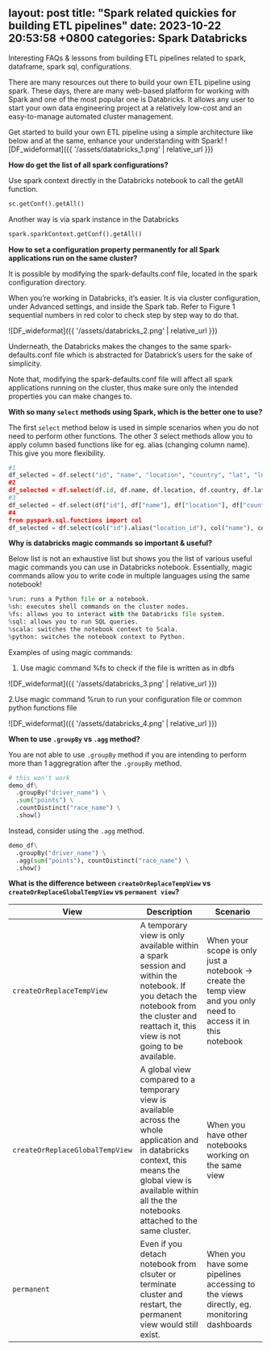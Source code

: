 layout: post
title:  "Spark related quickies for building ETL pipelines"
date:   2023-10-22 20:53:58 +0800
categories: Spark Databricks
---

Interesting FAQs & lessons from building ETL pipelines related to spark, dataframe, spark sql, configurations.

There are many resources out there to build your own ETL pipeline using spark. These days, there are many web-based platform for working with Spark and one of the most popular one is Databricks. It allows any user to start your own data engineering project at a relatively low-cost and an easy-to-manage automated cluster management.

Get started to build your own ETL pipeline using a simple architecture like below and at the same, enhance your understanding with Spark!
![DF_wideformat]({{ '/assets/databricks_1.png' | relative_url }}) 

**How do get the list of all spark configurations?**

Use spark context directly in the Databricks notebook to call the getAll function.
```python
sc.getConf().getAll()
```
Another way is via spark instance in the Databricks
```python
spark.sparkContext.getConf().getAll()
```
**How to set a configuration property permanently for all Spark applications run on the same cluster?**

It is possible by modifying the spark-defaults.conf file, located in the spark configuration directory.

When you’re working in Databricks, it’s easier. It is via cluster configuration, under Advanced settings, and inside the Spark tab. 
Refer to Figure 1 sequential numbers in red color to check step by step way to do that.

![DF_wideformat]({{ '/assets/databricks_2.png' | relative_url }}) 

Underneath, the Databricks makes the changes to the same spark-defaults.conf file which is abstracted for Databrick’s users for the sake of 
simplicity.

Note that, modifying the spark-defaults.conf file will affect all spark applications running on the cluster, thus make sure only the intended properties you can make changes to.

**With so many `select` methods using Spark, which is the better one to use?**

The first `select` method below is used in simple scenarios when you do not need to perform other functions. The other 3 select methods allow you to apply column based functions like for eg. alias (changing column name). This give you more flexibility.

```python
#1
df_selected = df.select("id", "name", "location", "country", "lat", "lng", "alt)
#2
df_selected = df.select(df.id, df.name, df.location, df.country, df.lat, df.lng, df.alt)
#3
df_selected = df.select(df["id"], df["name"], df["location"], df["country"], df["lat"], df["lng"], df["alt])
#4
from pyspark.sql.functions import col
df_selected = df.select(col("id").alias("location_id"), col("name"), col("location"), col("country"), col("lat"), col("lng"), col("alt))
```

**Why is databricks magic commands so important & useful?**

Below list is not an exhaustive list but shows you the list of various useful magic commands you can use in Databricks notebook. Essentially, magic commands allow you to write code in multiple languages using the same notebook!
```python
%run: runs a Python file or a notebook.
%sh: executes shell commands on the cluster nodes.
%fs: allows you to interact with the Databricks file system.
%sql: allows you to run SQL queries.
%scala: switches the notebook context to Scala.
%python: switches the notebook context to Python.
```
Examples of using magic commands:

1. Use magic command %fs to check if the file is written as in dbfs

![DF_wideformat]({{ '/assets/databricks_3.png' | relative_url }})

2.Use magic command %run to run your configuration file or common python functions file

![DF_wideformat]({{ '/assets/databricks_4.png' | relative_url }})

**When to use `.groupBy` vs `.agg` method?**

You are not able to use `.groupBy` method if you are intending to perform more than 1 aggregration after the `.groupBy` method.
```python
# this won't work
demo_df\
  .groupBy("driver_name") \
  .sum("points") \
  .countDistinct("race_name") \
  .show()
```
Instead, consider using the `.agg` method.
```python
demo_df\
  .groupBy("driver_name") \
  .agg(sum("points"), countDistinct("race_name") \
  .show()
```

**What is the difference between `createOrReplaceTempView` vs `createOrReplaceGlobalTempView` vs `permanent view`?**

| View         | Description                | Scenario                |
| --------------- | ---------------- | ---------------- | 
| `createOrReplaceTempView` | A temporary view is only available within a spark session and within the notebook. If you detach the notebook from the cluster and reattach it, this view is not going to be available. | When your scope is only just a notebook → create the temp view and you only need to access it in this notebook|
| `createOrReplaceGlobalTempView` | A global view compared to a temporary view is available across the whole application and in databricks context, this means the global view is available within all the the notebooks attached to the same cluster.| When you have other notebooks working on the same view|
| `permanent` | Even if you detach notebook from clsuter or terminate cluster and restart, the permanent view would still exist. | When you have some pipelines accessing to the views directly, eg. monitoring dashboards|


